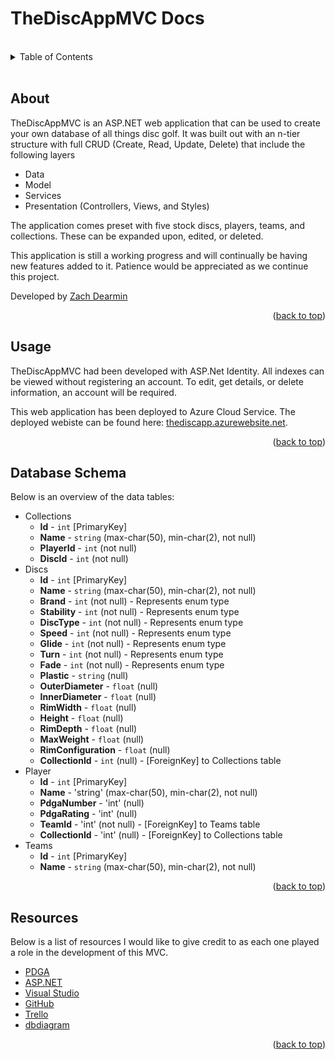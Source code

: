 <!-- HEADER -->
# TheDiscAppMVC Docs

<br/>
<!-- TABLE OF CONTENTS -->
<details>
  <summary>Table of Contents</summary>
  <ol>
    <li><a href="#setup">About</a></li>
    <li><a href="#usage">Usage</a></li>
    <li><a href="#database-schema">Database Schema</a></li>
    <li><a href="#resources">Resources</a></li>
  </ol>
</details>
<br/>

<!-- ABOUT -->
## About
TheDiscAppMVC is an ASP.NET web application that can be used to create your own database of all things disc golf. It was built out with an n-tier structure with full CRUD (Create, Read, Update, Delete) that include the following layers

 - Data
 - Model
 - Services 
 - Presentation (Controllers, Views, and Styles)
 
The application comes preset with five stock discs, players, teams, and collections. These can be expanded upon, edited, or deleted.

This application is still a working progress and will continually be having new features added to it. Patience would be appreciated as we continue this project.

Developed by [Zach Dearmin](https://github.com/zdearmin)

<p align="right">(<a href="#top">back to top</a>)</p>

<!-- USAGE -->
## Usage
TheDiscAppMVC had been developed with ASP.Net Identity. All indexes can be viewed without registering an account. To edit, get details, or delete information, an account will be required.

This web application has been deployed to Azure Cloud Service. The deployed webiste can be found here: [thediscapp.azurewebsite.net](https://thediscappmvc.azurewebsites.net).

<p align="right">(<a href="#top">back to top</a>)</p>

<!-- DATABASE SCHEMA -->
## Database Schema
Below is an overview of the data tables:
- Collections
    - **Id** - `int` [PrimaryKey]
    - **Name** - `string` (max-char(50), min-char(2), not null)
    - **PlayerId** - `int` (not null)
    - **DiscId** - `int` (not null)
- Discs
    - **Id** - `int` [PrimaryKey]
    - **Name** - `string` (max-char(50), min-char(2), not null)
    - **Brand** - `int` (not null) - Represents enum type
    - **Stability** - `int` (not null) - Represents enum type
    - **DiscType** - `int` (not null) - Represents enum type
    - **Speed** - `int` (not null) - Represents enum type
    - **Glide** - `int` (not null) - Represents enum type
    - **Turn** - `int` (not null) - Represents enum type
    - **Fade** - `int` (not null) - Represents enum type
    - **Plastic** - `string` (null)
    - **OuterDiameter** - `float` (null)
    - **InnerDiameter** - `float` (null)
    - **RimWidth** - `float` (null)
    - **Height** - `float` (null)
    - **RimDepth** - `float` (null)
    - **MaxWeight** - `float` (null)
    - **RimConfiguration** - `float` (null)
    - **CollectionId** - `int` (null) - [ForeignKey] to Collections table
- Player
    - **Id** - `int` [PrimaryKey]
    - **Name** - 'string' (max-char(50), min-char(2), not null)
    - **PdgaNumber** - 'int' (null)
    - **PdgaRating** - 'int' (null)
    - **TeamId** - 'int' (not null) - [ForeignKey] to Teams table
    - **CollectionId** - 'int' (null) - [ForeignKey] to Collections table
- Teams
    - **Id** - `int` [PrimaryKey]
    - **Name** - `string` (max-char(50), min-char(2), not null)

<p align="right">(<a href="#top">back to top</a>)</p>

<!-- RESOURCES -->
## Resources
Below is a list of resources I would like to give credit to as each one played a role in the development of this MVC.
- [PDGA](https://www.pdga.com/)
- [ASP.NET](https://docs.microsoft.com/en-us/aspnet/core/?view=aspnetcore-6.0)
- [Visual Studio](https://visualstudio.microsoft.com/vs/)
- [GitHub](https://github.com/)
- [Trello](https://trello.com/)
- [dbdiagram](https://dbdiagram.io/home)
<p align="right">(<a href="#top">back to top</a>)</p>

